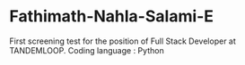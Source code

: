 # Fathimath-Nahla-Salami-E
First screening test for the position of ﻿Full Stack Developer﻿ at TANDEMLOOP.
Coding language : Python
